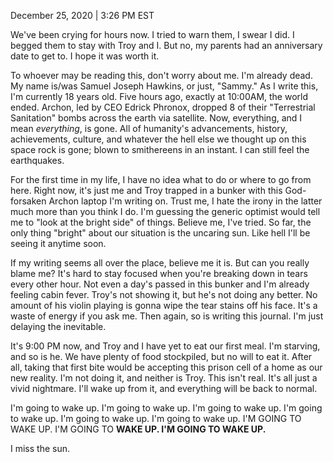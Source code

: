 December 25, 2020 | 3:26 PM EST

We've been crying for hours now.
I tried to warn them, I swear I did. I begged them to stay with Troy and I. But no, my parents had an anniversary date to get to.
I hope it was worth it.

To whoever may be reading this, don't worry about me. I'm already dead.
My name is/was Samuel Joseph Hawkins, or just, "Sammy." As I write this, I'm currently 18 years old. Five hours ago, exactly at 10:00AM, the world ended. Archon, led by CEO Edrick Phronox, dropped 8 of their "Terrestrial Sanitation" bombs across the earth via satellite. Now, everything, and I mean *everything*, is gone. All of humanity's advancements, history, achievements, culture, and whatever the hell else we thought up on this space rock is gone; blown to smithereens in an instant. I can still feel the earthquakes.

For the first time in my life, I have no idea what to do or where to go from here. Right now, it's just me and Troy trapped in a bunker with this God-forsaken Archon laptop I'm writing on. Trust me, I hate the irony in the latter much more than you think I do. I'm guessing the generic optimist would tell me to "look at the bright side" of things. Believe me, I've tried. So far, the only thing "bright" about our situation is the uncaring sun. Like hell I'll be seeing it anytime soon.

If my writing seems all over the place, believe me it is. But can you really blame me? It's hard to stay focused when you're breaking down in tears every other hour. Not even a day's passed in this bunker and I'm already feeling cabin fever. Troy's not showing it, but he's not doing any better. No amount of his violin playing is gonna wipe the tear stains off his face. It's a waste of energy if you ask me. Then again, so is writing this journal. I'm just delaying the inevitable.

It's 9:00 PM now, and Troy and I have yet to eat our first meal. I'm starving, and so is he. We have plenty of food stockpiled, but no will to eat it. After all, taking that first bite would be accepting this prison cell of a home as our new reality. I'm not doing it, and neither is Troy. This isn't real. It's all just a vivid nightmare. I'll wake up from it, and everything will be back to normal.

I'm going to wake up. I'm going to wake up. I'm going to wake up. I'm going to wake up.
I'm going to wake up. I'm going to wake up. I'M GOING TO WAKE UP. I'M GOING TO **WAKE UP. I'M GOING TO WAKE UP.**

I miss the sun.